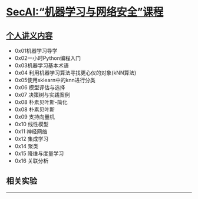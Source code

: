 # [SecAI:“机器学习与网络安全”课程](https://github.com/hhhparty/security/tree/master/courses/AISec)


## [个人讲义内容](https://github.com/hhhparty/security/tree/master/courses/AISec/lectues)

- 0x01机器学习导学
- 0x02一小时Python编程入门
- 0x03机器学习基本术语
- 0x04 利用机器学习算法寻找更心仪的对象(kNN算法)
- 0x05使用sklearn中的knn进行分类
- 0x06 模型评估与选择
- 0x07 决策树与实践案例
- 0x08 朴素贝叶斯-简化
- 0x08 朴素贝叶斯
- 0x09 支持向量机
- 0x10 线性模型
- 0x11 神经网络
- 0x12 集成学习
- 0x14 聚类
- 0x15 降维与度量学习
- 0x16 关联分析

## 相关实验
---